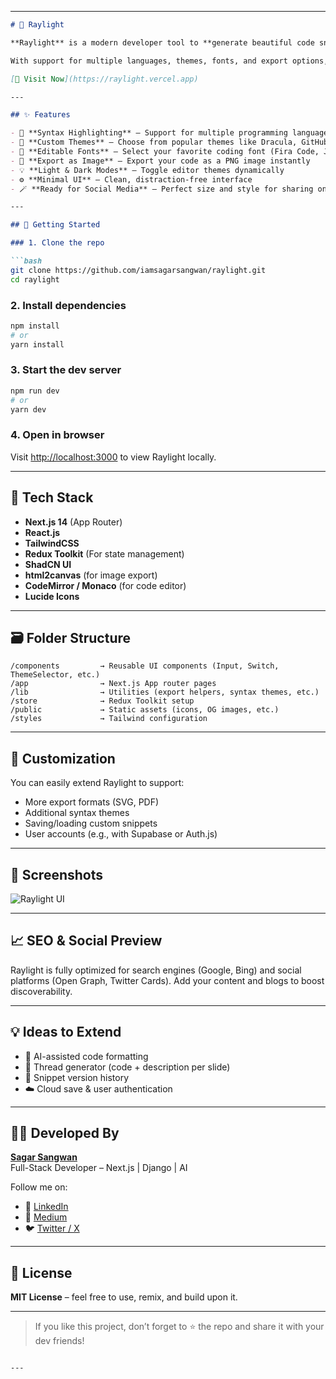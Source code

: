 
---

```md
# 🌟 Raylight

**Raylight** is a modern developer tool to **generate beautiful code snippets** as images. Perfect for sharing on social media, embedding in blogs, or enhancing documentation.

With support for multiple languages, themes, fonts, and export options, Raylight makes it effortless to turn your code into art.

[🔗 Visit Now](https://raylight.vercel.app)

---

## ✨ Features

- 🧠 **Syntax Highlighting** – Support for multiple programming languages
- 🎨 **Custom Themes** – Choose from popular themes like Dracula, GitHub Dark, Solarized, and more
- 📝 **Editable Fonts** – Select your favorite coding font (Fira Code, JetBrains Mono, etc.)
- 📸 **Export as Image** – Export your code as a PNG image instantly
- 💡 **Light & Dark Modes** – Toggle editor themes dynamically
- ⚙️ **Minimal UI** – Clean, distraction-free interface
- 🪄 **Ready for Social Media** – Perfect size and style for sharing on LinkedIn, X (Twitter), Instagram, etc.

---

## 🚀 Getting Started

### 1. Clone the repo

```bash
git clone https://github.com/iamsagarsangwan/raylight.git
cd raylight
```

### 2. Install dependencies

```bash
npm install
# or
yarn install
```

### 3. Start the dev server

```bash
npm run dev
# or
yarn dev
```

### 4. Open in browser

Visit [http://localhost:3000](http://localhost:3000) to view Raylight locally.

---

## 🧩 Tech Stack

- **Next.js 14** (App Router)
- **React.js**
- **TailwindCSS**
- **Redux Toolkit** (For state management)
- **ShadCN UI**
- **html2canvas** (for image export)
- **CodeMirror / Monaco** (for code editor)
- **Lucide Icons**

---

## 🗃️ Folder Structure

```
/components         → Reusable UI components (Input, Switch, ThemeSelector, etc.)
/app                → Next.js App router pages
/lib                → Utilities (export helpers, syntax themes, etc.)
/store              → Redux Toolkit setup
/public             → Static assets (icons, OG images, etc.)
/styles             → Tailwind configuration
```

---

## 🔧 Customization

You can easily extend Raylight to support:

- More export formats (SVG, PDF)
- Additional syntax themes
- Saving/loading custom snippets
- User accounts (e.g., with Supabase or Auth.js)

---

## 📸 Screenshots

![Raylight UI](https://raylight.vercel.app/og-image.png)

---

## 📈 SEO & Social Preview

Raylight is fully optimized for search engines (Google, Bing) and social platforms (Open Graph, Twitter Cards). Add your content and blogs to boost discoverability.

---

## 💡 Ideas to Extend

- 🧠 AI-assisted code formatting
- 🧵 Thread generator (code + description per slide)
- 🧾 Snippet version history
- ☁️ Cloud save & user authentication

---

## 🧑‍💻 Developed By

**[Sagar Sangwan](https://sagarsangwan.vercel.app)**  
Full-Stack Developer – Next.js | Django | AI

Follow me on:
- 💼 [LinkedIn](https://linkedin.com/in/iamsagarsangwan)
- 🧠 [Medium](https://medium.com/@iamsagarsangwan)
- 🐦 [Twitter / X](https://x.com/iamsagarsangwan)

---

## 📝 License

**MIT License** – feel free to use, remix, and build upon it.

---

> If you like this project, don’t forget to ⭐️ the repo and share it with your dev friends!
```

---

